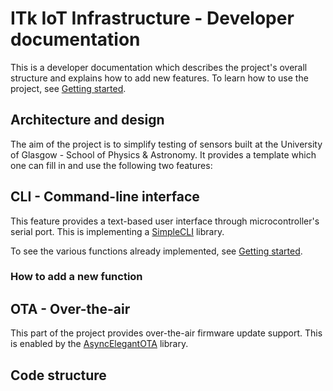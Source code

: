 # ITk IoT Infrastructure - Developer documentation
This is a developer documentation which describes the project's overall structure and explains how to add new features. To learn how to use the project, see [Getting started](../README.md).
## Architecture and design
The aim of the project is to simplify testing of sensors built at the University of Glasgow - School of Physics & Astronomy. It provides a template which one can fill in and use the following two features:
## CLI - Command-line interface
This feature provides a text-based user interface through microcontroller's serial port. This is implementing a [SimpleCLI](https://github.com/SpacehuhnTech/SimpleCLI) library.

To see the various functions already implemented, see [Getting started](../README.md#how-to-interact-with-the-board).

### How to add a new function


## OTA - Over-the-air
This part of the project provides over-the-air firmware update support. This is enabled by the [AsyncElegantOTA](https://github.com/ayushsharma82/AsyncElegantOTA) library.

## Code structure

